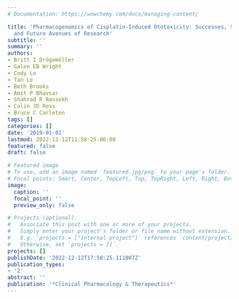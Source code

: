 ```yaml
---
# Documentation: https://wowchemy.com/docs/managing-content/

title: 'Pharmacogenomics of Cisplatin-Induced Ototoxicity: Successes, Shortcomings,
  and Future Avenues of Research'
subtitle: ''
summary: ''
authors:
- Britt I Drögemöller
- Galen EB Wright
- Cody Lo
- Tan Le
- Beth Brooks
- Amit P Bhavsar
- Shahrad R Rassekh
- Colin JD Ross
- Bruce C Carleton
tags: []
categories: []
date: '2019-01-01'
lastmod: 2022-12-12T11:58:25-06:00
featured: false
draft: false

# Featured image
# To use, add an image named `featured.jpg/png` to your page's folder.
# Focal points: Smart, Center, TopLeft, Top, TopRight, Left, Right, BottomLeft, Bottom, BottomRight.
image:
  caption: ''
  focal_point: ''
  preview_only: false

# Projects (optional).
#   Associate this post with one or more of your projects.
#   Simply enter your project's folder or file name without extension.
#   E.g. `projects = ["internal-project"]` references `content/project/deep-learning/index.md`.
#   Otherwise, set `projects = []`.
projects: []
publishDate: '2022-12-12T17:58:25.111807Z'
publication_types:
- '2'
abstract: ''
publication: '*Clinical Pharmacology & Therapeutics*'
---
```

